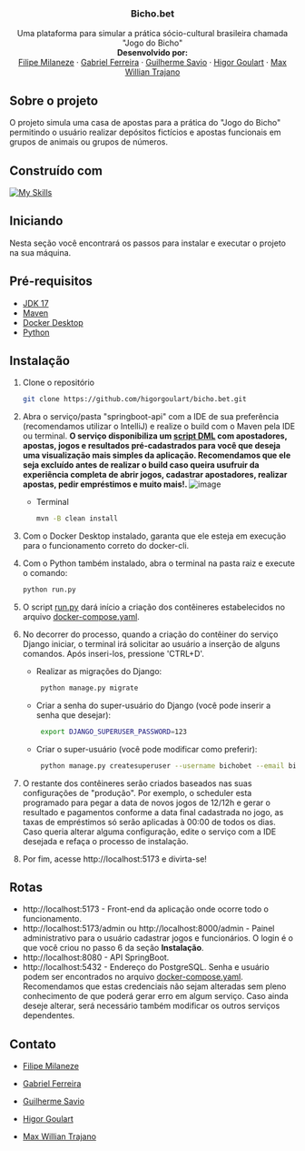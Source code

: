 <div align="center">
  <h3 align="center">Bicho.bet</h3>

  <p align="center">
    Uma plataforma para simular a prática sócio-cultural brasileira chamada "Jogo do Bicho"
    <br />
    <strong>Desenvolvido por: </strong>
    <br />
    <a href="https://github.com/phillCD">Filipe Milaneze</a>
    ·
    <a href="https://github.com/GabrielGuinzani">Gabriel Ferreira</a>
    ·
    <a href="https://github.com/guilherme-savio">Guilherme Savio</a>
    ·
    <a href="https://github.com/higorgoulart">Higor Goulart</a>
    ·
    <a href="https://github.com/MaxWillianm">Max Willian Trajano</a>
  </p>
</div>


## Sobre o projeto

O projeto simula uma casa de apostas para a prática do "Jogo do Bicho" permitindo o usuário realizar depósitos fictícios e apostas funcionais em grupos de animais ou grupos de números. 

## Construído com

[![My Skills](https://skillicons.dev/icons?i=java,spring,maven,python,django,go,react,tailwind,postgres,redis,docker)](https://skillicons.dev)

## Iniciando

Nesta seção você encontrará os passos para instalar e executar o projeto na sua máquina.

## Pré-requisitos

* <a href="https://www.oracle.com/java/technologies/javase/jdk17-readme-downloads.html">JDK 17</a>
* <a href="https://maven.apache.org/download.cgi">Maven</a>
* <a href="https://www.docker.com/products/docker-desktop/">Docker Desktop</a>
* <a href="https://www.python.org/downloads/">Python</a>

## Instalação

1. Clone o repositório
   ```sh
   git clone https://github.com/higorgoulart/bicho.bet.git
   ```
2. Abra o serviço/pasta "springboot-api" com a IDE de sua preferência (recomendamos utilizar o IntelliJ) e realize o build com o Maven pela IDE ou terminal. <strong> O serviço disponibiliza um <a href="https://github.com/higorgoulart/bicho.bet/blob/main/springboot-api/src/main/resources/data.sql">script DML<a/> com apostadores, apostas, jogos e resultados pré-cadastrados para você que deseja uma visualização mais simples da aplicação. Recomendamos que ele seja excluído antes de realizar o build caso queira usufruir da experiência completa de abrir jogos, cadastrar apostadores, realizar apostas, pedir empréstimos e muito mais!. </strong>
    ![image](https://github.com/higorgoulart/bicho.bet/assets/110054084/b18a5c00-94e8-4df7-95ea-d91b9840f35e)
     * Terminal
       ```sh
       mvn -B clean install
       ```

3. Com o Docker Desktop instalado, garanta que ele esteja em execução para o funcionamento correto do docker-cli.

4. Com o Python também instalado, abra o terminal na pasta raiz e execute o comando:
   ```sh
   python run.py
   ```
5. O script <a href="https://github.com/higorgoulart/bicho.bet/blob/main/run.py">run.py</a> dará início a criação dos contêineres estabelecidos no arquivo <a href="https://github.com/higorgoulart/bicho.bet/blob/main/docker-compose.yaml">docker-compose.yaml</a>.

6. No decorrer do processo, quando a criação do contêiner do serviço Django iniciar, o terminal irá solicitar ao usuário a inserção de alguns comandos. Após inseri-los, pressione 'CTRL+D'.
    * Realizar as migrações do Django:
      ```sh
       python manage.py migrate
      ```
   * Criar a senha do super-usuário do Django (você pode inserir a senha que desejar):
      ```sh
       export DJANGO_SUPERUSER_PASSWORD=123
      ```
   * Criar o super-usuário (você pode modificar como preferir):
      ```sh
       python manage.py createsuperuser --username bichobet --email bichobet.satc@gmail.com --noinput
      ```

7. O restante dos contêineres serão criados baseados nas suas configurações de "produção". Por exemplo, o scheduler esta programado para pegar a data de novos jogos de 12/12h e gerar o resultado e pagamentos conforme a data final cadastrada no jogo, as taxas de empréstimos só serão aplicadas à 00:00 de todos os dias. Caso queria alterar alguma configuração, edite o serviço com a IDE desejada e refaça o processo de instalação. 
 
8. Por fim, acesse http://localhost:5173 e divirta-se!


## Rotas

* http://localhost:5173 - Front-end da aplicação onde ocorre todo o funcionamento. 
* http://localhost:5173/admin ou http://localhost:8000/admin - Painel administrativo para o usuário cadastrar jogos e funcionários. O login é o que você criou no passo 6 da seção <strong>Instalação</strong>.
* http://localhost:8080 - API SpringBoot.
* http://localhost:5432 - Endereço do PostgreSQL. Senha e usuário podem ser encontrados no arquivo <a href="https://github.com/higorgoulart/bicho.bet/blob/main/docker-compose.yaml">docker-compose.yaml</a>. Recomendamos que estas credenciais não sejam alteradas sem pleno conhecimento de que poderá gerar erro em algum serviço. Caso ainda deseje alterar, será necessário também modificar os outros serviços dependentes.


## Contato

* <a href="https://www.linkedin.com/in/filipe-milaneze-de-aguiar-284876214/">Filipe Milaneze</a>

* <a href="https://www.linkedin.com/in/gabrielferreiraguinzani">Gabriel Ferreira</a>

* <a href="https://www.linkedin.com/in/guilhermesavio27/">Guilherme Savio</a>

* <a href="https://www.linkedin.com/in/higor-goulart-massiroli-a1354719b/">Higor Goulart</a>

* <a href="https://www.linkedin.com/in/max-willian-trajano-martins-689400234/">Max Willian Trajano</a>

